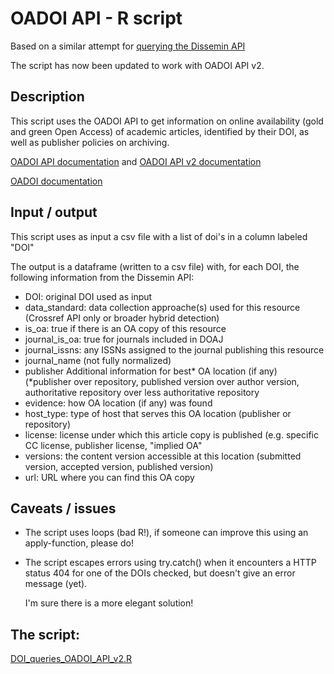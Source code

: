 # OADOI API - R script

Based on a similar attempt for [querying the Dissemin API](https://github.com/bmkramer/Dissemin_API_R) 

The script has now been updated to work with OADOI API v2.

## Description
This script uses the OADOI API to get information on online availability (gold and green Open Access) of academic articles, identified by their DOI, as well as publisher policies on archiving. 

[OADOI API documentation](https://oadoi.org/api) and [OADOI API v2 documentation](https://oadoi.org/api/v2)
 
[OADOI documentation](https://oadoi.org/about)

## Input / output
This script uses as input a csv file with a list of doi's in a column labeled "DOI"

The output is a dataframe (written to a csv file) with, for each DOI, the following information from the Dissemin API:
  - DOI: original DOI used as input
  - data_standard: data collection approache(s) used for this resource (Crossref API only or broader hybrid detection)
  - is_oa: true if there is an OA copy of this resource
  - journal_is_oa: true for journals included in DOAJ
  - journal_issns: any ISSNs assigned to the journal publishing this resource
  - journal_name (not fully normalized)
  - publisher
Additional information for best* OA location (if any) (*publisher over repository, published version over author version, authoritative repository over less authoritative repository
  - evidence: how OA location (if any) was found
  - host_type: type of host that serves this OA location (publisher or repository)
  - license: license under which this article copy is published (e.g. specific CC license, publisher license, "implied OA"
  - versions: the content version accessible at this location (submitted version, accepted version, published version)
  - url: URL where you can find this OA copy
 
## Caveats / issues
  - The script uses loops (bad R!), if someone can improve this using an apply-function, please do! 
  - The script escapes errors using try.catch() when it encounters a HTTP status 404 for one of the DOIs checked, 
    but doesn't give an error message (yet).

    I'm sure there is a more elegant solution! 

## The script: 
[DOI_queries_OADOI_API_v2.R](https://github.com/bmkramer/OADOI_API_R/blob/master/DOI_queries_OADOI_API_v2.R)
